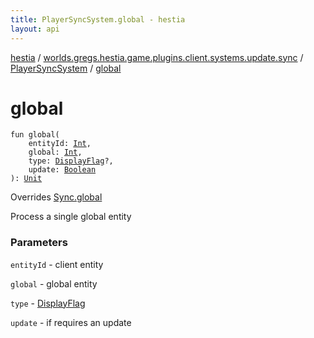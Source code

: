 ```yaml
---
title: PlayerSyncSystem.global - hestia
layout: api
---
```


<div class='api-docs-breadcrumbs'><a href="../../index.html">hestia</a> / <a href="../index.html">worlds.gregs.hestia.game.plugins.client.systems.update.sync</a> / <a href="index.html">PlayerSyncSystem</a> / <a href="./global.html">global</a></div>

# global

<div class="signature"><code><span class="keyword">fun </span><span class="identifier">global</span><span class="symbol">(</span><br/>&nbsp;&nbsp;&nbsp;&nbsp;<span class="parameterName" id="worlds.gregs.hestia.game.plugins.client.systems.update.sync.PlayerSyncSystem$global(kotlin.Int, kotlin.Int, worlds.gregs.hestia.game.update.DisplayFlag, kotlin.Boolean)/entityId">entityId</span><span class="symbol">:</span>&nbsp;<a href="https://kotlinlang.org/api/latest/jvm/stdlib/kotlin/-int/index.html"><span class="identifier">Int</span></a><span class="symbol">, </span><br/>&nbsp;&nbsp;&nbsp;&nbsp;<span class="parameterName" id="worlds.gregs.hestia.game.plugins.client.systems.update.sync.PlayerSyncSystem$global(kotlin.Int, kotlin.Int, worlds.gregs.hestia.game.update.DisplayFlag, kotlin.Boolean)/global">global</span><span class="symbol">:</span>&nbsp;<a href="https://kotlinlang.org/api/latest/jvm/stdlib/kotlin/-int/index.html"><span class="identifier">Int</span></a><span class="symbol">, </span><br/>&nbsp;&nbsp;&nbsp;&nbsp;<span class="parameterName" id="worlds.gregs.hestia.game.plugins.client.systems.update.sync.PlayerSyncSystem$global(kotlin.Int, kotlin.Int, worlds.gregs.hestia.game.update.DisplayFlag, kotlin.Boolean)/type">type</span><span class="symbol">:</span>&nbsp;<a href="../../worlds.gregs.hestia.game.update/-display-flag/index.html"><span class="identifier">DisplayFlag</span></a><span class="symbol">?</span><span class="symbol">, </span><br/>&nbsp;&nbsp;&nbsp;&nbsp;<span class="parameterName" id="worlds.gregs.hestia.game.plugins.client.systems.update.sync.PlayerSyncSystem$global(kotlin.Int, kotlin.Int, worlds.gregs.hestia.game.update.DisplayFlag, kotlin.Boolean)/update">update</span><span class="symbol">:</span>&nbsp;<a href="https://kotlinlang.org/api/latest/jvm/stdlib/kotlin/-boolean/index.html"><span class="identifier">Boolean</span></a><br/><span class="symbol">)</span><span class="symbol">: </span><a href="https://kotlinlang.org/api/latest/jvm/stdlib/kotlin/-unit/index.html"><span class="identifier">Unit</span></a></code></div>

Overrides <a href="../../worlds.gregs.hestia.game.api.update/-sync/global.html">Sync.global</a>

Process a single global entity

### Parameters

<code>entityId</code> - client entity

<code>global</code> - global entity

<code>type</code> - <a href="../../worlds.gregs.hestia.game.update/-display-flag/index.html">DisplayFlag</a>

<code>update</code> - if requires an update